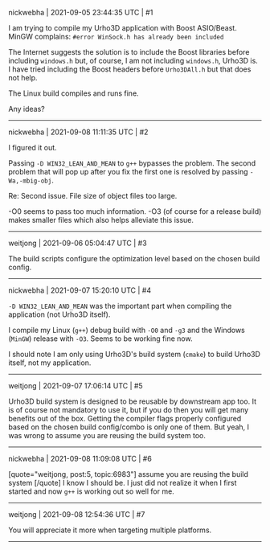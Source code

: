 nickwebha | 2021-09-05 23:44:35 UTC | #1

I am trying to compile my Urho3D application with Boost ASIO/Beast. MinGW complains:
`#error WinSock.h has already been included`

The Internet suggests the solution is to include the Boost libraries before including `windows.h` but, of course, I am not including `windows.h`, Urho3D is. I have tried including the Boost headers before `Urho3DAll.h` but that does not help.

The Linux build compiles and runs fine.

Any ideas?

-------------------------

nickwebha | 2021-09-08 11:11:35 UTC | #2

I figured it out.

Passing `-D WIN32_LEAN_AND_MEAN` to `g++` bypasses the problem. The second problem that will pop up after you fix the first one is resolved by passing `-Wa,-mbig-obj`.

Re: Second issue. File size of object files too large.

-O0 seems to pass too much information. -O3 (of course for a release build) makes smaller files which also helps alleviate this issue.

-------------------------

weitjong | 2021-09-06 05:04:47 UTC | #3

The build scripts configure the optimization level based on the chosen build config.

-------------------------

nickwebha | 2021-09-07 15:20:10 UTC | #4

`-D WIN32_LEAN_AND_MEAN` was the important part when compiling the application (not Urho3D itself).

I compile my Linux (`g++`) debug build with `-O0` and `-g3` and the Windows (`MinGW`) release with `-O3`. Seems to be working fine now.

I should note I am only using Urho3D's build system (`cmake`) to build Urho3D itself, not my application.

-------------------------

weitjong | 2021-09-07 17:06:14 UTC | #5

Urho3D build system is designed to be reusable by downstream app too. It is of course not mandatory to use it, but if you do then you will get many benefits out of the box. Getting the compiler flags properly configured based on the chosen build config/combo is only one of them. But yeah, I was wrong to assume you are reusing the build system too.

-------------------------

nickwebha | 2021-09-08 11:09:08 UTC | #6

[quote="weitjong, post:5, topic:6983"]
assume you are reusing the build system
[/quote]
I know I should be. I just did not realize it when I first started and now `g++` is working out so well for me.

-------------------------

weitjong | 2021-09-08 12:54:36 UTC | #7

You will appreciate it more when targeting multiple platforms.

-------------------------

